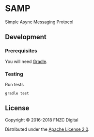 # SAMP
Simple Async Messaging Protocol

## Development

### Prerequisites
You will need [Gradle][1].

[1]: http://gradle.org

### Testing
Run tests

    gradle test
    

## License
Copyright © 2016-2018 FNZC Digital

Distributed under the [Apache License 2.0](http://www.apache.org/licenses/LICENSE-2.0).
